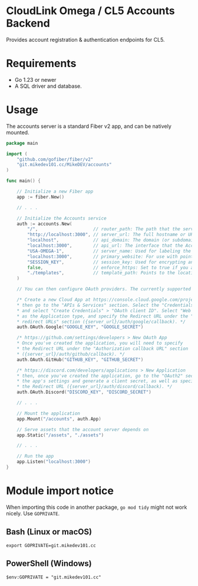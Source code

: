 # CloudLink Omega / CL5 Accounts Backend

Provides account registration & authentication endpoints for CL5.

# Requirements
* Go 1.23 or newer
* A SQL driver and database.

# Usage
The accounts server is a standard Fiber v2 app, and can be natively mounted.
```go
package main

import (
    "github.com/gofiber/fiber/v2"
    "git.mikedev101.cc/MikeDEV/accounts"
)

func main() {

    // Initialize a new Fiber app
    app := fiber.New()

    // . . . 

    // Initialize the Accounts service
    auth := accounts.New(
        "/",                     // router_path: The path that the server app will be mounted to. By default, leave this set to `/`.
        "http://localhost:3000", // server_url: The full hostname or URL that the server will be deployed to.
        "localhost",             // api_domain: The domain (or subdomain) that authorized cookies are permitted on.
        "localhost:3000",        // api_url: The interface that the Account server will listen to.
        "USA-OMEGA-1",           // server_name: Used for labeling the server. Recommended format: [Country Code]-[Server Nickname]-[Designation].
        "localhost:3000",        // primary_website: For use with pointing to any higher-level routers that may be mounted beyond the accounts server.
        "SESSION_KEY",           // session_key: Used for encrypting and decrypting JWT cookies. For example, use `openssl rand 60 | base64`.
        false,                   // enforce_https: Set to true if you are serving over HTTPS. This sets the "HTTPSOnly" value for cookies.
        "./templates",           // template_path: Points to the location of the account server's webpage templates.
    )

    // You can then configure OAuth providers. The currently supported ones are Google, Discord, and GitHub.

    /* Create a new Cloud App at https://console.cloud.google.com/projectcreate 
    * then go to the "APIs & Services" section. Select the "Credentials" category
    * and select "Create Credentials" > "OAuth client ID". Select "Web application"
    * as the Application type, and specify the Redirect URL under the "Authorized
    * redirect URLs" section ({server_url}/auth/google/callback). */
    auth.OAuth.Google("GOOGLE_KEY", "GOOGLE_SECRET")

    /* https://github.com/settings/developers > New OAuth App
    * Once you've created the application, you will need to specify
    * the Redirect URL under the "Authorization callback URL" section
    * ({server_url}/auth/github/callback). */
    auth.OAuth.GitHub("GITHUB_KEY", "GITHUB_SECRET")

    /* https://discord.com/developers/applications > New Application
    * then, once you've created the application, go to the "OAuth2" section in
    * the app's settings and generate a client secret, as well as specify
    * the Redirect URL ({server_url}/auth/discord/callback). */
    auth.OAuth.Discord("DISCORD_KEY", "DISCORD_SECRET")

    // . . . 

    // Mount the application
    app.Mount("/accounts", auth.App)

    // Serve assets that the account server depends on
    app.Static("/assets", "./assets")

    // . . . 

    // Run the app
    app.Listen("localhost:3000")
}
```

# Module import notice
When importing this code in another package, `go mod tidy` might not work nicely. Use `GOPRIVATE`.

## Bash (Linux or macOS)
`export GOPRIVATE=git.mikedev101.cc`

## PowerShell (Windows)
`$env:GOPRIVATE = "git.mikedev101.cc"`
